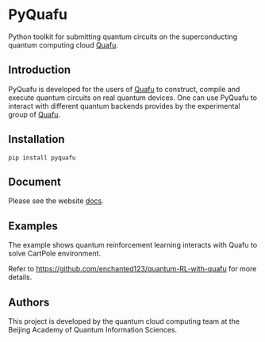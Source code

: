 # PyQuafu

Python toolkit for submitting quantum circuits on the superconducting quantum computing cloud [Quafu](http://quafu.baqis.ac.cn/). 


## Introduction

PyQuafu is developed for the users of [Quafu](http://quafu.baqis.ac.cn/) to construct, compile and execute quantum circuits on real quantum devices. One can use PyQuafu to interact with different quantum backends provides by the experimental group of [Quafu](http://quafu.baqis.ac.cn/). 

## Installation

```
pip install pyquafu 
```

## Document
Please see the website [docs](https://scq-cloud.github.io/).



## Examples

The example shows quantum reinforcement learning interacts with Quafu to solve CartPole environment. 

Refer to https://github.com/enchanted123/quantum-RL-with-quafu for more details.

## Authors
This project is developed by the quantum cloud computing team at the Beijing Academy of Quantum Information Sciences.
